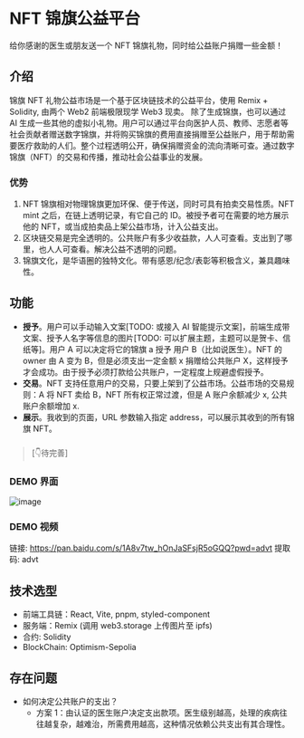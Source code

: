 # NFT 锦旗公益平台
给你感谢的医生或朋友送一个 NFT 锦旗礼物，同时给公益账户捐赠一些金额！

## 介绍
锦旗 NFT 礼物公益市场是一个基于区块链技术的公益平台，使用 Remix + Solidity, 由两个 Web2 前端极限现学 Web3 现卖。 除了生成锦旗，也可以通过 AI 生成一些其他的虚拟小礼物。用户可以通过平台向医护人员、教师、志愿者等社会贡献者赠送数字锦旗，并将购买锦旗的费用直接捐赠至公益账户，用于帮助需要医疗救助的人们。整个过程透明公开，确保捐赠资金的流向清晰可查。通过数字锦旗（NFT）的交易和传播，推动社会公益事业的发展。

### 优势
1. NFT 锦旗相对物理锦旗更加环保、便于传送，同时可具有拍卖交易性质。NFT mint 之后，在链上透明记录，有它自己的 ID。被授予者可在需要的地方展示他的 NFT，或当成拍卖品上架公益市场，计入公益支出。
2. 区块链交易是完全透明的。公共账户有多少收益款，人人可查看。支出到了哪里，也人人可查看。解决公益不透明的问题。
3. 锦旗文化，是华语圈的独特文化。带有感恩/纪念/表彰等积极含义，兼具趣味性。

## 功能
- **授予**。用户可以手动输入文案[TODO: 或接入 AI 智能提示文案]，前端生成带文案、授予人名字等信息的图片[TODO: 可以扩展主题，主题可以是贺卡、信纸等]。用户 A 可以决定将它的锦旗 a 授予 用户 B（比如说医生）。NFT 的 owner 由 A 变为 B，但是必须支出一定金额 x 捐赠给公共账户 X，这样授予才会成功。由于授予必须打款给公共账户，一定程度上规避虚假授予。
- **交易**。NFT 支持任意用户的交易，只要上架到了公益市场。公益市场的交易规则：A 将 NFT 卖给 B，NFT 所有权正常过渡，但是 A 账户余额减少 x, 公共账户余额增加 x.
- **展示**。我收到的页面，URL 参数输入指定 address，可以展示其收到的所有锦旗 NFT。

###
> [👇待完善]
###

### DEMO 界面
![image](https://github.com/user-attachments/assets/c115b790-89fa-4c84-ab89-aca4320a63f1)



### DEMO 视频
链接: https://pan.baidu.com/s/1A8v7tw_hOnJaSFsjR5oGQQ?pwd=advt 提取码: advt


## 技术选型
- 前端工具链：React, Vite, pnpm, styled-component
- 服务端：Remix (调用 web3.storage 上传图片至 ipfs) 
- 合约: Solidity
- BlockChain: Optimism-Sepolia

## 存在问题
- 如何决定公共账户的支出？
    - 方案 1：由认证的医生账户决定支出款项。医生级别越高，处理的疾病往往越复杂，越难治，所需费用越高，这种情况依赖公共支出有其合理性。
